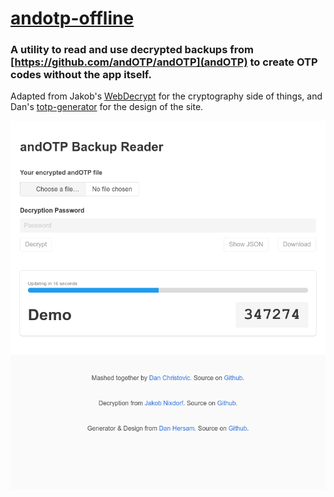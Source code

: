 # [andotp-offline](https://christovic.github.io/andotp-offline)

### A utility to read and use decrypted backups from [https://github.com/andOTP/andOTP](andOTP) to create OTP codes without the app itself.

Adapted from Jakob's [WebDecrypt](https://github.com/andOTP/WebDecrypt) for the cryptography side of things, and Dan's [totp-generator](https://github.com/jaden/totp-generator) for the design of the site.

<p align="center">
  <img src="https://github.com/christovic/andotp-offline/blob/master/andotp-decrypt.png?raw=true"/>
</p>
